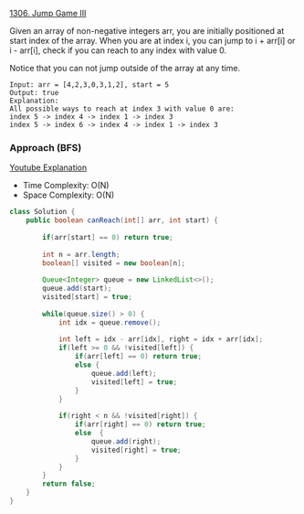 
[1306. Jump Game III](https://leetcode.com/problems/jump-game-iii/)

Given an array of non-negative integers arr, you are initially positioned at start index of the array. When you are at index i, you can jump to i + arr[i] or i - arr[i], check if you can reach to any index with value 0.

Notice that you can not jump outside of the array at any time.

```text
Input: arr = [4,2,3,0,3,1,2], start = 5
Output: true
Explanation: 
All possible ways to reach at index 3 with value 0 are: 
index 5 -> index 4 -> index 1 -> index 3 
index 5 -> index 6 -> index 4 -> index 1 -> index 3 
```

### Approach (BFS)

[Youtube Explanation](https://www.youtube.com/watch?v=7Cz91Uj0VCU)

- Time Complexity: O(N)
- Space Complexity: O(N)

```java
class Solution {
    public boolean canReach(int[] arr, int start) {
        
        if(arr[start] == 0) return true;
        
        int n = arr.length;
        boolean[] visited = new boolean[n];
        
        Queue<Integer> queue = new LinkedList<>();
        queue.add(start);
        visited[start] = true;
        
        while(queue.size() > 0) {
            int idx = queue.remove();
            
            int left = idx - arr[idx], right = idx + arr[idx];
            if(left >= 0 && !visited[left]) {
                if(arr[left] == 0) return true;
                else {
                    queue.add(left);
                    visited[left] = true;
                }
            }
            
            if(right < n && !visited[right]) {
                if(arr[right] == 0) return true;
                else  {
                    queue.add(right);
                    visited[right] = true;
                }
            }
        }
        return false;
    }
}
```